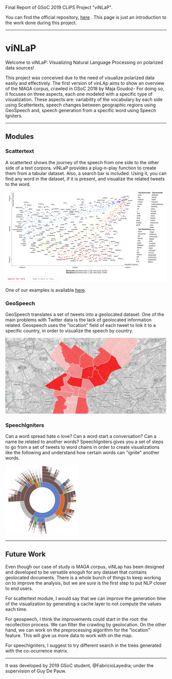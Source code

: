Final Report of GSoC 2019 CLiPS Project "viNLaP".

You can find the official repository, [here](https://github.com/clips/gsoc2019_vinlap) . This page is just an introduction to the work done during this project.

---

# viNLaP

Welcome to viNLaP: Visualizing Natural Language Processing on polarized data sources!

This project was conceived due to the need of visualize polarized data easily and effectively. The first version of vinLAp aims to show an overview of the MAGA corpus, crawled in GSoC 2018 by Maja Goudoz- For doing so, it focuses on three aspects, each one modeled with a specific type of visualization. These aspects are: variability of the vocabulary by each side using Scattertexts, speech changes between geographic regions using GeoSpeech and, speech generation from a specific word using Speech Igniters.

---

## Modules

### Scattertext

A scattertext shows the journey of the speech from one side to the other side of a text corpora. viNLaP provides a plug-n-play function to create them from a tabular dataset. Also, a search bar is included. Using it, you can find any word in the dataset, if it is present, and visualize the related tweets to the word.

<img src="images/scattertexts.png"/>

One of our examples is available [here](/repvsdem.html).

### GeoSpeech

GeoSpeech translates a set of tweets into a geolocated dataset. One of the main problems with Twitter data is the lack of geolocated information related. Geospeech uses the "location" field of each tweet to link it to a specific country, in order to visualize the speech by country.

<img src="images/geospeech.jpeg"/>


### SpeechIgniters

Can a word spread hate o love? Can a word start a conversation? Can a name be related to another words? SpeechIgniters gives you a set of steps to go from a set of tweets to word chains in order to create visualizations like the following and understand how certain words can "ignite" another words.

<img src="images/speechigniters.jpeg"/>

---

## Future Work

Even though our case of study is MAGA corpus, viNLap has been designed and developed to be versatile enoguh for any dataset that contains geolocated documents. There is a whole bunch of things to keep working on to improve the analysis, but we are sure is the first step to put NLP closer to end users.

For scattertext module, I would say that we can improve the generation time of the visualization by generating a cache layer to not compute the values each time.

For geospeech, I think the improvements could start in the root: the recollection process. We can filter the crawling by geolocation. On the other hand, we can work on the preprocessing algorithm for the "location" feature. This will give us more data to work with on the map.

For speechigniters, I suggest to try different search in the trees generated with the co-ocurrence matrix.

---

It was developed by 2019 GSoC student, @FabricioLayedra; under the supervision of Guy De Pauw.

